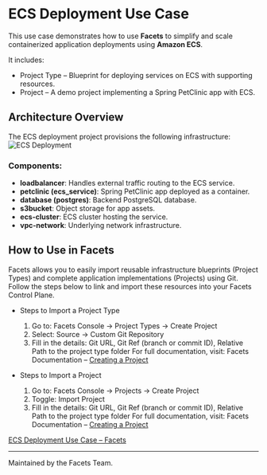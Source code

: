 
# ECS Deployment Use Case

This use case demonstrates how to use **Facets** to simplify and scale containerized application deployments using **Amazon ECS**.

It includes:

- Project Type – Blueprint for deploying services on ECS with supporting resources.
- Project – A demo project implementing a Spring PetClinic app with ECS.

## Architecture Overview

The ECS deployment project provisions the following infrastructure:
![ECS Deployment](https://github.com/user-attachments/assets/0f6783a7-7360-4c86-8ee2-89ae586d004b)


### Components:

- **loadbalancer**: Handles external traffic routing to the ECS service.
- **petclinic (ecs_service)**: Spring PetClinic app deployed as a container.
- **database (postgres)**: Backend PostgreSQL database.
- **s3bucket**: Object storage for app assets.
- **ecs-cluster**: ECS cluster hosting the service.
- **vpc-network**: Underlying network infrastructure.

## How to Use in Facets

Facets allows you to easily import reusable infrastructure blueprints (Project Types) and complete application implementations (Projects) using Git. Follow the steps below to link and import these resources into your Facets Control Plane.

- Steps to Import a Project Type
  1. Go to: Facets Console → Project Types → Create Project
  2. Select: Source → Custom Git Repository
  3. Fill in the details: Git URL, Git Ref (branch or commit ID), Relative Path to the project type folder
For full documentation, visit: Facets Documentation – [Creating a Project](https://readme.facets.cloud/docs/project-types#creating-your-first-project-type)

- Steps to Import a Project
  1. Go to: Facets Console → Projects → Create Project
  2. Toggle: Import Project
  3. Fill in the details: Git URL, Git Ref (branch or commit ID), Relative Path to the project type folder
For full documentation, visit: Facets Documentation – [Creating a Project](https://readme.facets.cloud/docs/creating-a-project)

[ECS Deployment Use Case – Facets](https://www.facets.cloud/use-case/simplify-and-scale-your-ecs-deployments)

---

Maintained by the Facets Team.
